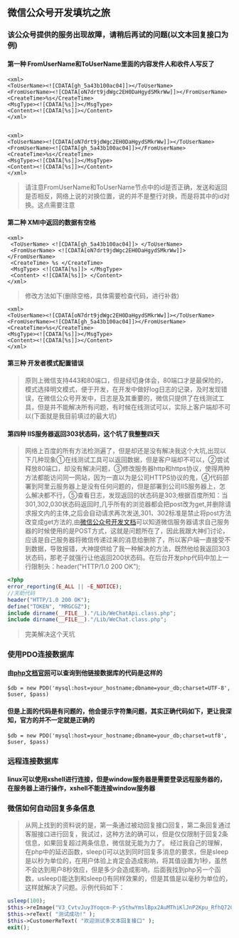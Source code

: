 ## 微信公众号开发填坑之旅

### 该公众号提供的服务出现故障，请稍后再试的问题(以文本回复接口为例)

#### 第一种 FromUserName和ToUserName里面的内容发件人和收件人写反了
```
<xml>
<ToUserName><![CDATA[gh_5a43b100ac04]]></ToUserName>
<FromUserName><![CDATA[oN7drt9jdWgc2EH0DaHgydSMkrWw]]></FromUserName>
<CreateTime>%s</CreateTime>
<MsgType><![CDATA[%s]]></MsgType>
<Content><![CDATA[%s]]></Content>
</xml>


<xml>
<ToUserName><![CDATA[oN7drt9jdWgc2EH0DaHgydSMkrWw]]></ToUserName>
<FromUserName><![CDATA[gh_5a43b100ac04]]></FromUserName>
<CreateTime>%s</CreateTime>
<MsgType><![CDATA[%s]]></MsgType>
<Content><![CDATA[%s]]></Content>
</xml>
```
>请注意FromUserName和ToUserName节点中的id是否正确，发送和返回是否相反，网络上说的对换位置，说的并不是整行对换，而是将其中的id对换。这点需要注意

#### 第二种 XMl中返回的数据有空格
```
<xml>
 <ToUserName> <![CDATA[gh_5a43b100ac04]]> </ToUserName>
 <FromUserName> <![CDATA[oN7drt9jdWgc2EH0DaHgydSMkrWw]]> </FromUserName>
 <CreateTime> %s </CreateTime>
 <MsgType> <![CDATA[%s]]> </MsgType>
 <Content> <![CDATA[%s]]> </Content>
</xml>
```
>修改方法如下(删除空格，具体需要检查代码，进行补救)
```
<xml>
<ToUserName><![CDATA[oN7drt9jdWgc2EH0DaHgydSMkrWw]]></ToUserName>
<FromUserName><![CDATA[gh_5a43b100ac04]]></FromUserName>
<CreateTime>%s</CreateTime>
<MsgType><![CDATA[%s]]></MsgType>
<Content><![CDATA[%s]]></Content>
</xml>
```
#### 第三种 开发者模式配置错误
>原则上微信支持443和80端口，但是经切身体会，80端口才是最保险的，模式选择明文模式，便于开发，在开发中做好log日志的记录，及时发现错误，在微信公众号开发中，日志是及其重要的，微信只提供了在线测试工具，但是并不能解决所有问题，有时候在线测试可以，实际上客户端却不可以(下面就是我目前填过的最大坑)


#### 第四种 IIS服务器返回303状态码，这个坑了我整整四天
>网络上百度的所有方法检测遍了，但是却还是没有解决我这个大坑,出现以下几种现象①在线测试工具可以返回数据，但是客户端却不可以，②尝试释放80端口，却没有解决问题，③修改服务器http和https协议，使得两种方法都能访问同一网站，因为一直以为是公司HTTPS协议的鬼，④代码部署到阿里云服务器上是没有任何问题的，但是部署到公司IIS服务器上，怎么解决都不行，⑤查看日志，发现返回的状态码是303;根据百度所知：当301,302,030状态码返回时,几乎所有的浏览器都会把post改为get,并删除请求报文内的主体,之后会自动请求再次发送,301、302标准是禁止将post方法改变成get方法的,由[微信公众号开发文档](https://mp.weixin.qq.com/wiki?t=resource/res_main&id=mp1445241432)可以知道微信服务器请求自己服务器的时候使用的是POST方式，这就是问题所在了，因此我跟大神们讨论，应该是自己服务器将微信传递过来的消息给删除了，所以客户端一直接受不到数据，导致报错，大神提供给了我一种解决的方法，既然他给我返回303状态码，那老子就强行让他返回200状态码。在后台开发php代码中加上一行限制头：header("HTTP/1.0 200 OK");
```php
<?php
error_reporting(E_ALL || ~E_NOTICE);
//天助代码
header("HTTP/1.0 200 OK");
define("TOKEN", "MRGCGZ");
include dirname(__FILE__)."/Lib/WeChatApi.class.php";
include dirname(__FILE__)."/Lib/WeChat.class.php";
```
>完美解决这个天坑


### 使用PDO连接数据库
#### 由[php文档官网](http://www.php.net/)可以查询到他链接数据库的代码是这样的
`$db = new PDO('mysql:host=your_hostname;dbname=your_db;charset=UTF-8', $user, $pass)`

#### 但是上面的代码是有问题的，他会提示字符集问题，其实正确代码如下，更让我深知，官方的并不一定就是正确的
`$db = new PDO('mysql:host=your_hostname;dbname=your_db;charset=utf8', $user, $pass)`



### 远程连接数据库
#### linux可以使用xshell进行连接，但是window服务器是需要登录远程服务器的，在服务器上进行操作，xshell不能连接window服务器

### 微信如何自动回复多条信息
>从网上找到的资料说的是，第一条通过被动回复接口回复，第二条回复通过客服接口进行回复，我试过，这种方法的确可以，但是仅仅限制于回复2条信息，如果回复超过两条信息，微信就无能为力了。
>经过我自己的理解，在php中的延迟函数，sleep()可以达到同时回复多消息的要求，但是sleep是以秒为单位的，在用户体验上肯定会造成影响，将其值设置为1秒，虽然不会达到用户8秒效应，但是多少会造成影响，后面我找到php另一个函数，usleep()能达到和sleep()有同样效果的，但是其值是以毫秒为单位的，这样就解决了问题。示例代码如下：
```php
usleep(100);
$this->reImage("V3_CvtvJuy3Yoqcm-P-ySthwYmslBpx2AuMThiKlJnP2Kpu_RfhQ72C6U1ZnwgC0");
$this->reText( "测试成功!" );
$this->CustomerReText( "欢迎测试多文本回复接口" );
exit();
```
